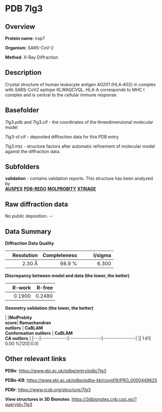 # PDB 7lg3

## Overview

**Protein name**: nsp7

**Organism**: SARS-CoV-2

**Method**: X-Ray Diffraction

## Description

Crystal structure of human leukocyte antigen A*0201 (HLA-A*02) in complex with SARS-CoV2 epitope KLWAQCVQL. HLA-A corresponds to MHC I complex and is central to the cellular immune response.

## Basefolder

7lg3.pdb and 7lg3.cif - the coordinates of the threedimensional molecular model

7lg3-sf.cif - deposited diffraction data for this PDB entry

7lg3.mtz - structure factors after automatic refinement of molecular model against the diffraction data.

## Subfolders





**validation** - contains validation reports. This structure has been analyzed by <br>[**AUSPEX**](https://github.com/thorn-lab/coronavirus_structural_task_force/tree/master/pdb/nsp7/SARS-CoV-2/7lg3/validation/auspex) [**PDB-REDO**](https://github.com/thorn-lab/coronavirus_structural_task_force/tree/master/pdb/nsp7/SARS-CoV-2/7lg3/validation/pdb-redo) [**MOLPROBITY**](https://github.com/thorn-lab/coronavirus_structural_task_force/tree/master/pdb/nsp7/SARS-CoV-2/7lg3/validation/molprobity) [**XTRIAGE**](https://github.com/thorn-lab/coronavirus_structural_task_force/blob/master/pdb/nsp7/SARS-CoV-2/7lg3/validation/Xtriage_output.log)   



## Raw diffraction data

No public deposition. --<br> 

## Data Summary
**Diffraction Data Quality**

|   | Resolution | Completeness| I/sigma |
|---|-------------:|----------------:|--------------:|
|   |2.30 Å|98.9  %|<img width=50/>6.300|

**Discrepancy between model and data (the lower, the better)**

|   | **R-work**| **R-free**   
|---|-------------:|----------------:|           
||  0.1900|  0.2480|

**Geometry validation (the lower, the better)**

|   |**MolProbity<br>score**| **Ramachandran<br>outliers** | **CaBLAM<br>Conformation outliers** | **CaBLAM<br>CA outliers** |
|---|-------------:|----------------:|----------------:|
||  1.61|  0.00 %|120|:0.0|

 

 



## Other relevant links 
**PDBe**:  https://www.ebi.ac.uk/pdbe/entry/pdb/7lg3

**PDBe-KB**: https://www.ebi.ac.uk/pdbe/pdbe-kb/covid19/PRO_0000449625 
 
**PDBr**: https://www.rcsb.org/structure/7lg3 

**View structures in 3D Bionotes**: https://3dbionotes.cnb.csic.es/?queryId=7lg3

